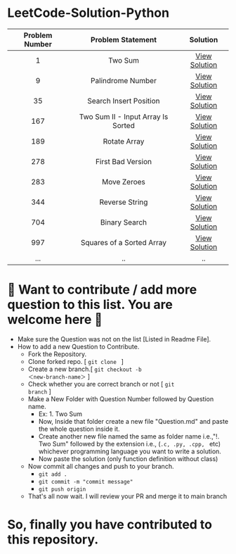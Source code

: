 # LeetCode-Solution-Python

|Problem Number|Problem Statement|Solution|
|:---:|:---:|:---:|
| 1 | Two Sum | [View Solution](https://github.com/anurag629/LeetCode-Solution/tree/main/1.%20Two%20Sum) |
| 9 | Palindrome Number | [View Solution](https://github.com/anurag629/LeetCode-Solution/tree/main/9.%20Palindrome%20Number) |
| 35 | Search Insert Position | [View Solution](https://github.com/anurag629/LeetCode-Solution/tree/main/35.%20Search%20Insert%20Position) |
| 167 | Two Sum II - Input Array Is Sorted | [View Solution](https://github.com/anurag629/LeetCode-Solution/tree/main/167.%20Two%20Sum%20II%20-%20Input%20Array%20Is%20Sorted) |
| 189 | Rotate Array | [View Solution](https://github.com/anurag629/LeetCode-Python-Solution/tree/main/189.%20Rotate%20Array) |
| 278 | First Bad Version | [View Solution](https://github.com/anurag629/LeetCode-Solution/tree/main/278.%20First%20Bad%20Version) |
| 283 | Move Zeroes | [View Solution](https://github.com/anurag629/LeetCode-Solution/tree/main/283.%20Move%20Zeroes) |
| 344 | Reverse String | [View Solution](https://github.com/anurag629/LeetCode-Solution/tree/main/344.%20Reverse%20String) |
| 704 | Binary Search | [View Solution](https://github.com/anurag629/LeetCode-Solution/tree/main/704.%20Binary%20Search) |
| 997 | Squares of a Sorted Array | [View Solution](https://github.com/anurag629/LeetCode-Solution/tree/main/977.%20Squares%20of%20a%20Sorted%20Array) |
| ... | .. | .. |


# :1st_place_medal: Want to contribute / add more question to this list. You are welcome here :100: 

- Make sure the Question was not on the list [Listed in Readme File].
- How to add a new Question to Contribute.
  - Fork the Repository.
  - Clone forked repo. [ <code>git  clone <forked repo URL ></code> ]
  - Create a new branch.[ <code>git checkout -b ＜new-branch-name＞</code> ]
  - Check whether you are correct branch or not [ <code>git branch</code> ]
  - Make a New Folder with Question Number followed by Question name.
    * Ex:  1. Two Sum 
    - Now, Inside that folder create a new file "Question.md" and paste the whole question inside it.
    - Create another new file named the same as folder name i.e.,"!. Two Sum" followed by the extension i.e., (<code>.c, .py, .cpp, </code> etc) whichever programming language you want to write a solution.
    - Now paste the solution (only function definition without class)
  - Now commit all changes and push to your branch.
      *  <code>git add .</code>
      *  <code>git commit -m "commit message"</code>
      *  <code>git push origin <your-branch-name></code>
   - That's all now wait. I will review your PR and merge it to main branch
   
# So, finally you have contributed to this repository. 
